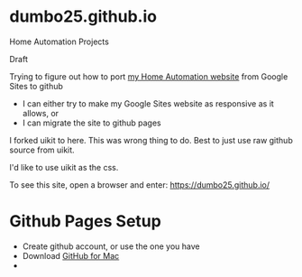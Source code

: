 # dumbo25.github.io
Home Automation Projects

Draft

Trying to figure out how to port [my Home Automation website](https://sites.google.com/site/cartwrightraspberrypiprojects/home) from Google Sites to github
* I can either try to make my Google Sites website as responsive as it allows, or
* I can migrate the site to github pages

I forked uikit to here. This was wrong thing to do. Best to just use raw github source from uikit.

I'd like to use uikit as the css.

To see this site, open a browser and enter: https://dumbo25.github.io/

# Github Pages Setup
* Create github account, or use the one you have
* Download [GitHub for Mac](http://mac.github.com/)
* 
